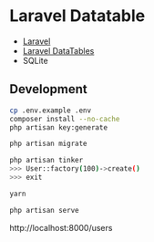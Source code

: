 # Laravel Datatable
- [Laravel](https://laravel.com)
- [Laravel DataTables](https://yajrabox.com/docs/laravel-datatables)
- SQLite

## Development
```bash
cp .env.example .env
composer install --no-cache
php artisan key:generate

php artisan migrate

php artisan tinker
>>> User::factory(100)->create()
>>> exit

yarn

php artisan serve
```

http://localhost:8000/users